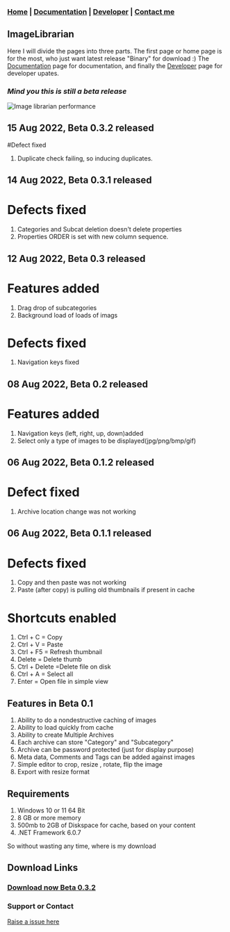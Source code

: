 ### [Home](index.html) | [Documentation](documentation.html)  | [Developer](developer.html) | [Contact me](contactme.html)


## ImageLibrarian

Here I will divide the pages into three parts. The first page or home page is for the most, who just want latest release "Binary" for download :) 
The [Documentation](documentation.md) page for documentation, and finally the [Developer](developer.md) page for developer upates. 

### _Mind you this is still a beta release_

![Image librarian performance](https://drive.google.com/uc?export=view&id=18r-0SctAejYaROviXySxpQIgdrTKdPif)

## 15 Aug 2022, Beta 0.3.2 released
#Defect fixed
1. Duplicate check failing, so inducing duplicates.

## 14 Aug 2022, Beta 0.3.1 released
# Defects fixed
1. Categories and Subcat deletion doesn't delete properties
2. Properties ORDER is set with new column sequence.

## 12 Aug 2022, Beta 0.3 released
# Features added
1. Drag drop of subcategories
2. Background load of loads of imags
# Defects fixed
1. Navigation keys fixed

## 08 Aug 2022, Beta 0.2 released
# Features added
1. Navigation keys (left, right, up, down)added
2. Select only a type of images to be displayed(jpg/png/bmp/gif)

## 06 Aug 2022, Beta 0.1.2 released
# Defect fixed
1. Archive location change was not working

## 06 Aug 2022, Beta 0.1.1 released

# Defects fixed
1. Copy and then paste was not working 
2. Paste (after copy) is pulling old thumbnails if present in cache

# Shortcuts enabled
1. Ctrl + C = Copy
2. Ctrl + V = Paste
3. Ctrl + F5 = Refresh thumbnail
4. Delete = Delete thumb
5. Ctrl + Delete =Delete file on disk
6. Ctrl + A = Select all 
7. Enter = Open file in simple view

## Features in Beta 0.1
1. Ability to do a nondestructive caching of images 
2. Ability to load quickly from cache
3. Ability to create Multiple Archives
4. Each archive can store "Category" and "Subcategory"
5. Archive can be password protected (just for display purpose)
6. Meta data, Comments and Tags can be added against images 
7. Simple editor to crop, resize , rotate, flip the image
8. Export with resize format 

## Requirements
1. Windows 10 or 11 64 Bit
2. 8 GB or more memory
3. 500mb to 2GB of Diskspace for cache, based on your content
4. .NET Framework 6.0.7



So without wasting any time, where is my download
## Download Links

### [Download now Beta 0.3.2](https://vijaysridhara.gumroad.com/l/imagelibrarian)

### Support or Contact
[Raise a issue here](https://github.com/vijaysridhara/ImageLibrarian/issues)
